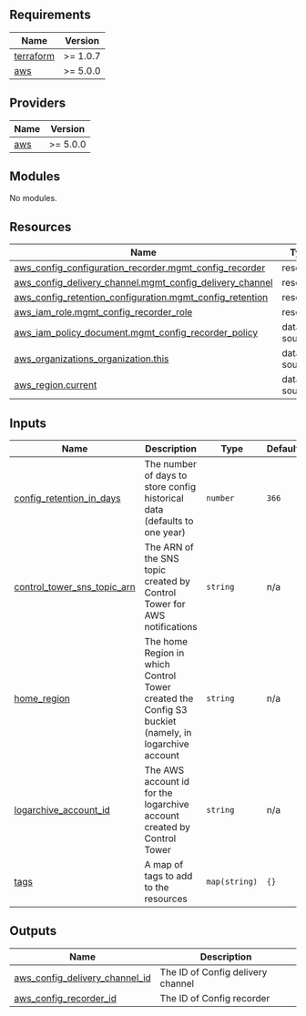 <!-- BEGIN_TF_DOCS -->
## Requirements

| Name | Version |
|------|---------|
| <a name="requirement_terraform"></a> [terraform](#requirement\_terraform) | >= 1.0.7 |
| <a name="requirement_aws"></a> [aws](#requirement\_aws) | >= 5.0.0 |

## Providers

| Name | Version |
|------|---------|
| <a name="provider_aws"></a> [aws](#provider\_aws) | >= 5.0.0 |

## Modules

No modules.

## Resources

| Name | Type |
|------|------|
| [aws_config_configuration_recorder.mgmt_config_recorder](https://registry.terraform.io/providers/hashicorp/aws/latest/docs/resources/config_configuration_recorder) | resource |
| [aws_config_delivery_channel.mgmt_config_delivery_channel](https://registry.terraform.io/providers/hashicorp/aws/latest/docs/resources/config_delivery_channel) | resource |
| [aws_config_retention_configuration.mgmt_config_retention](https://registry.terraform.io/providers/hashicorp/aws/latest/docs/resources/config_retention_configuration) | resource |
| [aws_iam_role.mgmt_config_recorder_role](https://registry.terraform.io/providers/hashicorp/aws/latest/docs/resources/iam_role) | resource |
| [aws_iam_policy_document.mgmt_config_recorder_policy](https://registry.terraform.io/providers/hashicorp/aws/latest/docs/data-sources/iam_policy_document) | data source |
| [aws_organizations_organization.this](https://registry.terraform.io/providers/hashicorp/aws/latest/docs/data-sources/organizations_organization) | data source |
| [aws_region.current](https://registry.terraform.io/providers/hashicorp/aws/latest/docs/data-sources/region) | data source |

## Inputs

| Name | Description | Type | Default | Required |
|------|-------------|------|---------|:--------:|
| <a name="input_config_retention_in_days"></a> [config\_retention\_in\_days](#input\_config\_retention\_in\_days) | The number of days to store config historical data (defaults to one year) | `number` | `366` | no |
| <a name="input_control_tower_sns_topic_arn"></a> [control\_tower\_sns\_topic\_arn](#input\_control\_tower\_sns\_topic\_arn) | The ARN of the SNS topic created by Control Tower for AWS notifications | `string` | n/a | yes |
| <a name="input_home_region"></a> [home\_region](#input\_home\_region) | The home Region in which Control Tower created the Config S3 buckiet (namely, in logarchive account | `string` | n/a | yes |
| <a name="input_logarchive_account_id"></a> [logarchive\_account\_id](#input\_logarchive\_account\_id) | The AWS account id for the logarchive account created by Control Tower | `string` | n/a | yes |
| <a name="input_tags"></a> [tags](#input\_tags) | A map of tags to add to the resources | `map(string)` | `{}` | no |

## Outputs

| Name | Description |
|------|-------------|
| <a name="output_aws_config_delivery_channel_id"></a> [aws\_config\_delivery\_channel\_id](#output\_aws\_config\_delivery\_channel\_id) | The ID of Config delivery channel |
| <a name="output_aws_config_recorder_id"></a> [aws\_config\_recorder\_id](#output\_aws\_config\_recorder\_id) | The ID of Config recorder |
<!-- END_TF_DOCS -->

